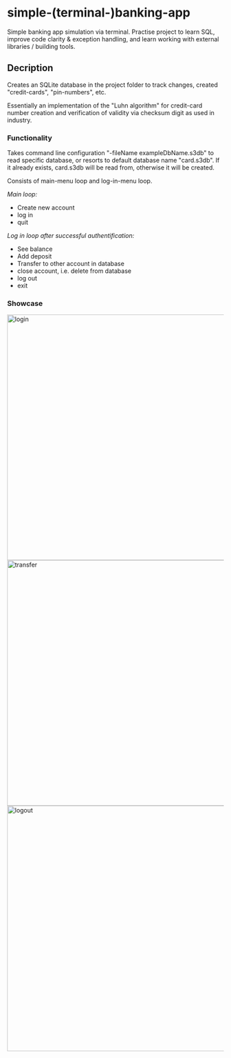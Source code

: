 # simple-(terminal-)banking-app

Simple banking app simulation via terminal. Practise project to learn SQL, improve code clarity & exception handling, and learn working with external libraries / building tools.

## Decription
Creates an SQLite database in the project folder to track changes, created "credit-cards", "pin-numbers", etc.

Essentially an implementation of the "Luhn algorithm" for credit-card number creation and verification of validity via checksum digit as used in industry.

### Functionality

Takes command line configuration "-fileName exampleDbName.s3db" to read specific database, or resorts to default database name "card.s3db". If it already exists, card.s3db will be read from, otherwise it will be created.

Consists of main-menu loop and log-in-menu loop.

*Main loop:* 
  
  - Create new account
  - log in
  - quit

*Log in loop after successful authentification:*

  - See balance
  - Add deposit
  - Transfer to other account in database
  - close account, i.e. delete from database
  - log out
  - exit

### Showcase

<img width="570" alt="login" src="https://user-images.githubusercontent.com/82184629/147613558-01e10e5e-3349-4235-af7e-af557b9e7a34.png">

<img width="570" alt="transfer" src="https://user-images.githubusercontent.com/82184629/147613578-d9e3da41-c6fe-452d-81b9-40a7feac0c4c.png">

<img width="570" alt="logout" src="https://user-images.githubusercontent.com/82184629/147613588-9fc6a7cf-0b51-489f-9bff-bb52a2bc10a1.png">
